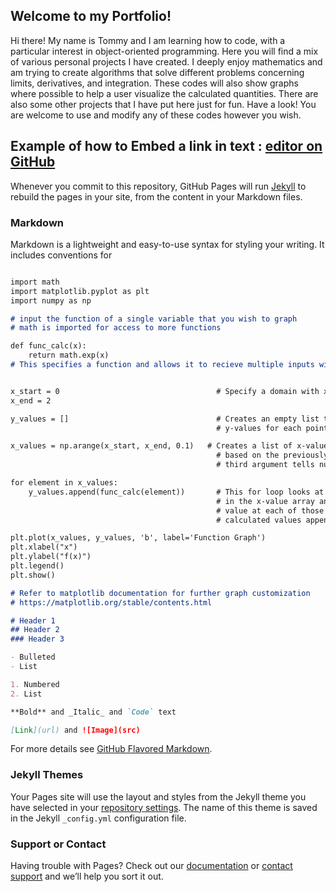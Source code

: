 ## Welcome to my Portfolio!

Hi there! My name is Tommy and I am learning how to code, with a particular interest in object-oriented programming. Here you will find a mix of various personal projects I have created. I deeply enjoy mathematics and am trying to create algorithms that solve different problems concerning limits, derivatives, and integration. These codes will also show graphs where possible to help a user visualize the calculated quantities. There are also some other projects that I have put here just for fun. Have a look! You are welcome to use and modify any of these codes however you wish.

## Example of how to Embed a link in text : [editor on GitHub](https://github.com/Tommy-Beauchamp/Tommy-Beauchamp.github.io/edit/main/index.md)

Whenever you commit to this repository, GitHub Pages will run [Jekyll](https://jekyllrb.com/) to rebuild the pages in your site, from the content in your Markdown files.

### Markdown

Markdown is a lightweight and easy-to-use syntax for styling your writing. It includes conventions for

```markdown

import math
import matplotlib.pyplot as plt
import numpy as np

# input the function of a single variable that you wish to graph
# math is imported for access to more functions

def func_calc(x):
    return math.exp(x)
# This specifies a function and allows it to recieve multiple inputs with function calls


x_start = 0                                   # Specify a domain with x_start to x_end
x_end = 2

y_values = []                                 # Creates an empty list to hold the calculated 
                                              # y-values for each point in the domain

x_values = np.arange(x_start, x_end, 0.1)   # Creates a list of x-values in a numpy array
                                              # based on the previously stated domain
                                              # third argument tells numpy array how to increment

for element in x_values:
    y_values.append(func_calc(element))       # This for loop looks at each of the elements
                                              # in the x-value array and calculates the function
                                              # value at each of those points
                                              # calculated values appended to y-value list

plt.plot(x_values, y_values, 'b', label='Function Graph')
plt.xlabel("x")
plt.ylabel("f(x)")
plt.legend()
plt.show()

# Refer to matplotlib documentation for further graph customization
# https://matplotlib.org/stable/contents.html

# Header 1
## Header 2
### Header 3

- Bulleted
- List

1. Numbered
2. List

**Bold** and _Italic_ and `Code` text

[Link](url) and ![Image](src)
```

For more details see [GitHub Flavored Markdown](https://guides.github.com/features/mastering-markdown/).

### Jekyll Themes

Your Pages site will use the layout and styles from the Jekyll theme you have selected in your [repository settings](https://github.com/Tommy-Beauchamp/Tommy-Beauchamp.github.io/settings). The name of this theme is saved in the Jekyll `_config.yml` configuration file.

### Support or Contact

Having trouble with Pages? Check out our [documentation](https://docs.github.com/categories/github-pages-basics/) or [contact support](https://support.github.com/contact) and we’ll help you sort it out.
